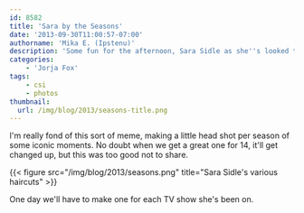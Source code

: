```yaml
---
id: 8582
title: 'Sara by the Seasons'
date: '2013-09-30T11:00:57-07:00'
authorname: 'Mika E. (Ipstenu)'
description: 'Some fun for the afternoon, Sara Sidle as she''s looked through the seasons.'
categories:
    - 'Jorja Fox'
tags:
    - csi
    - photos
thumbnail:
  url: /img/blog/2013/seasons-title.png
---
```


I'm really fond of this sort of meme, making a little head shot per season of some iconic moments. No doubt when we get a great one for 14, it'll get changed up, but this was too good not to share.

 {{< figure src="/img/blog/2013/seasons.png" title="Sara Sidle's various haircuts" >}}

One day we'll have to make one for each TV show she's been on.
